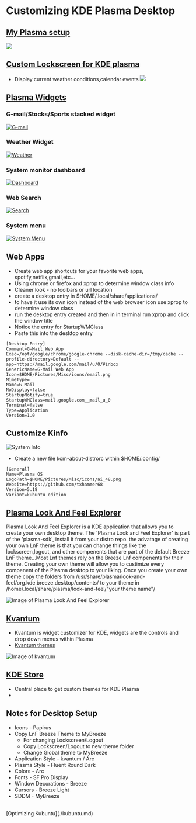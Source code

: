 # Customizing KDE Plasma Desktop

## [My Plasma setup](https://txhammer68.github.io/docs/slides.html)
![](images/plasma-desktop1.png)

## [Custom Lockscreen for KDE plasma](https://github.com/txhammer68/plasma-lockscreen-win10#custom-plasma-lockscreen-win-10-style)
* Display current weather conditions,calendar events
![](images/lockscreen.png)

## [Plasma Widgets](https://github.com/txhammer68/qml#misc-plasma-qml-widgetscode)
### G-mail/Stocks/Sports stacked widget
[![G-mail](images/gmail.png)](https://downgit.github.io/#/home?url=https://github.com/txhammer68/qml/blob/master/G-Mail.zip)
### Weather Widget
[![Weather](images/weather.png)](https://downgit.github.io/#/home?url=https://github.com/txhammer68/qml/blob/master/DarkSky.zip)
### System monitor dashboard
[![Dashboard](images/dashboard.png)](https://downgit.github.io/#/home?url=https://github.com/txhammer68/qml/blob/master/SystemDashboard.zip)
### Web Search
[![Search](images/search.png)](https://downgit.github.io/#/home?url=https://github.com/txhammer68/qml/blob/master/org.kde.search.zip)
### System menu
[![System Menu](images/system-menu.png)](https://downgit.github.io/#/home?url=https://github.com/txhammer68/qml/blob/master/system-menu.zip)
## Web Apps
* Create web app shortcuts for your favorite web apps, spotify,netflix,gmail,etc...
* Using chrome or firefox and xprop to determine window class info
* Cleaner look  - no toolbars or url location
* create a desktop entry in $HOME/.local/share/applications/
* to have it use its own icon instead of the web browser icon use xprop to determine window class
* run the desktop entry created and then in in terminal run xprop and click the window title
* Notice the entry for StartupWMClass
* Paste this into the desktop entry
```
[Desktop Entry]
Comment=G-Mail Web App
Exec=/opt/google/chrome/google-chrome --disk-cache-dir=/tmp/cache --profile-directory=Default --app=https://mail.google.com/mail/u/0/#inbox
GenericName=G-Mail Web App
Icon=$HOME/Pictures/Misc/icons/email.png
MimeType=
Name=G-Mail
NoDisplay=false
StartupNotify=true
StartupWMClass=mail.google.com__mail_u_0
Terminal=false
Type=Application
Version=1.0
```
## Customize Kinfo
![System Info](images/kinfo.png)
* Create a new file kcm-about-distrorc within $HOME/.config/
```
[General]
Name=Plasma OS
LogoPath=$HOME/Pictures/Misc/icons/ai_48.png
Website=https://github.com/txhammer68
Version=5.18
Variant=kubuntu edition
```

## [Plasma Look And Feel Explorer](https://userbase.kde.org/Plasma/Create_a_Look_and_Feel_Package)
  Plasma Look And Feel Explorer is a KDE application that allows you to create your own desktop theme.
  The 'Plasma Look and Feel Explorer' is part of the 'plasma-sdk', install it from your distro repo.
  the advatage of creating your own LnF theme is that you can change things like the lockscreen,logout, 
  and other compenents that are part of the default Breeze LnF theme...Most Lnf themes rely on the Breeze Lnf compenents 
  for their theme. Creating your own theme will allow you to custimize every compenent of the Plasma desktop to your liking.
  Once you create your own theme copy the folders from /usr/share/plasma/look-and-feel/org.kde.breeze.desktop/contents/ 
  to your theme in /home/.local/share/plasma/look-and-feel/"your theme name"/
 
  ![Image of Plasma Look And Feel Explorer](https://i.imgur.com/yPkUl3M.png)


## [Kvantum](https://github.com/tsujan/Kvantum/tree/master/Kvantum) 
* Kvantum is widget customizer for KDE, widgets are the controls and drop down menus within Plasma
* [Kvantum themes](https://store.kde.org/browse/cat/123/order/latest/) 

![Image of kvantum](https://github.com/tsujan/Kvantum/raw/master/Kvantum/screenshots/Default.png?raw=true)

## [KDE Store](https://store.kde.org/browse/cat/) 
* Central place to get custom themes for KDE Plasma
* 
## Notes for Desktop Setup
* Icons - Papirus
* Copy LnF Breeze Theme to MyBreeze
  * For changing Lockscreen/Logout
  * Copy Lockscreen/Logout to new theme folder
  * Change Global theme to MyBreeze
* Application Style - kvantum / Arc
* Plasma Style - Fluent Round Dark
* Colors - Arc
* Fonts - SF Pro Display
* Window Decorations  - Breeze
* Cursors - Breeze Light
* SDDM - MyBreeze
<br>
[Optimizing Kubuntu](./kubuntu.md)<br>
